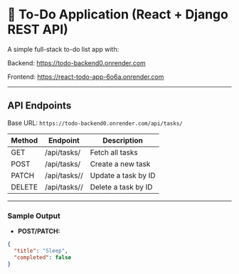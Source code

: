# 📝 To-Do Application (React + Django REST API)

A simple full-stack to-do list app with:

Backend: https://todo-backend0.onrender.com

Frontend: https://react-todo-app-6o6a.onrender.com

---

## API Endpoints

Base URL: `https://todo-backend0.onrender.com/api/tasks/`

| Method | Endpoint              | Description            |
|--------|------------------------|------------------------|
| GET    | /api/tasks/           | Fetch all tasks        |
| POST   | /api/tasks/           | Create a new task      |
| PATCH  | /api/tasks/<id>/      | Update a task by ID    |
| DELETE | /api/tasks/<id>/      | Delete a task by ID    |

---

###  Sample Output

- **POST/PATCH:**

```json
{
  "title": "Sleep",
  "completed": false
}

